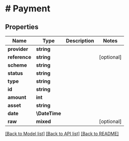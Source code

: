 # # Payment

## Properties

Name | Type | Description | Notes
------------ | ------------- | ------------- | -------------
**provider** | **string** |  |
**reference** | **string** |  | [optional]
**scheme** | **string** |  |
**status** | **string** |  |
**type** | **string** |  |
**id** | **string** |  |
**amount** | **int** |  |
**asset** | **string** |  |
**date** | **\DateTime** |  |
**raw** | **mixed** |  | [optional]

[[Back to Model list]](../../README.md#models) [[Back to API list]](../../README.md#endpoints) [[Back to README]](../../README.md)
